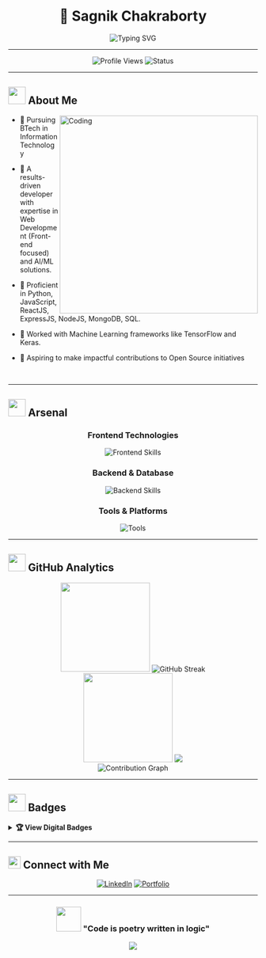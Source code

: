 # <div align="center">🌟 Sagnik Chakraborty</div>

<div align="center">
  <img src="https://readme-typing-svg.herokuapp.com?font=Fira+Code&weight=600&size=28&duration=1500&pause=500&color=6366F1&center=true&vCenter=true&multiline=true&repeat=false&width=600&height=100&lines=Full-Stack+Developer;AI%2FML+Enthusiast" alt="Typing SVG" />
</div>
<hr>

<div align="center">
  <img src="https://komarev.com/ghpvc/?username=eccentriccoder01&label=Profile%20Views&color=6366f1&style=for-the-badge" alt="Profile Views" />
  <img src="https://img.shields.io/badge/Status-Available%20for%20Hire-brightgreen?style=for-the-badge" alt="Status" />
</div>

---

## <img src="https://media.giphy.com/media/iY8CRBdQXODJSCERIr/giphy.gif" width="35"> About Me

<img align="right" src="https://media.giphy.com/media/SWoSkN6DxTszqIKEqv/giphy.gif" alt="Coding" width="400" />


- 🔏 Pursuing BTech in Information Technology

- 🔏 A results-driven developer with expertise in Web Development (Front-end focused) and AI/ML solutions.

- 🔏 Proficient in Python, JavaScript, ReactJS, ExpressJS, NodeJS, MongoDB, SQL.

- 🔏 Worked with Machine Learning frameworks like TensorFlow and Keras.

- 🔏 Aspiring to make impactful contributions to Open Source initiatives


<br clear="right"/>

---

## <img src="https://media.giphy.com/media/WUlplcMpOCEmTGBtBW/giphy.gif" width="35"> Arsenal

<div align="center">

### Frontend Technologies
<p>
  <img src="https://skillicons.dev/icons?i=react,js,ts,html,css,bootstrap,python" alt="Frontend Skills" />
</p>

### Backend & Database
<p>
  <img src="https://skillicons.dev/icons?i=nodejs,express,mongodb,mysql,python,firebase" alt="Backend Skills" />
</p>

### Tools & Platforms
<p>
  <img src="https://skillicons.dev/icons?i=vscode,git,github,postman,tensorflow" alt="Tools" />
</p>

</div>

---

## <img src="https://media.giphy.com/media/Q7LHmoFwVP6Yc1swZs/giphy.gif" width="35"> GitHub Analytics

<div align="center">
  
  <img height="180em" src="https://github-readme-stats.vercel.app/api?username=eccentriccoder01&show_icons=true&theme=tokyonight&count_private=true&hide_border=true&bg_color=0d1117&title_color=6366f1&icon_color=8b5cf6&text_color=c9d1d9"/>

  <img src="https://streak-stats.demolab.com/?user=eccentriccoder01&theme=tokyonight&hide_border=true&background=0D1117&stroke=6366f1&ring=8b5cf6&fire=f59e0b&currStreakLabel=c9d1d9" alt="GitHub Streak" />

</div>
<div align="center">

  <img height="180em" src="https://github-readme-stats.vercel.app/api/top-langs/?username=eccentriccoder01&layout=compact&theme=tokyonight&hide_border=true&bg_color=0d1117&title_color=6366f1&text_color=c9d1d9"/>

<img src="https://github-readme-stats.vercel.app/api/wakatime?username=MrEccentric&layout=compact&theme=tokyonight&hide_border=true&bg_color=0d1117&title_color=6366f1" />
  
</div>

<div align="center">
  
  <img src="https://github-readme-activity-graph.vercel.app/graph?username=eccentriccoder01&theme=tokyo-night&bg_color=0d1117&color=c9d1d9&line=6366f1&point=8b5cf6&area=true&hide_border=true" alt="Contribution Graph" />
  
</div>

---

## <img src="https://media.giphy.com/media/LnQjpWaON8nhr21vNW/giphy.gif" width="35"> Badges

<details>
<summary><b>🏆 View Digital Badges</b></summary>
<br>

<div align="center">
  <table>
    <tr>
      <td align="center">
        <a href="https://www.credly.com/badges/76e994f4-a66f-4209-9727-f0007de3c3a8/public_url">
          <img width="160px" src="https://github.com/user-attachments/assets/996cbd36-6b8c-45ad-ad00-7aa577422835" />
        </a>
      </td>
      <td align="center">
        <a href="https://www.credly.com/badges/fb130af4-6008-4ae8-b24d-e9d012f57777/public_url">
          <img width="160px" src="https://github.com/user-attachments/assets/ba28ffed-2b29-42e9-8bd9-a8b299d99a39" />
        </a>
      </td>
      <td align="center">
        <a href="https://www.credly.com/badges/83bed5fd-8ba1-4c44-8358-73fb2da1623e/public_url">
          <img width="160px" src="https://github.com/user-attachments/assets/4948a1b4-118a-4b17-ae92-3917923ca53c" />
        </a>
      </td>
      <td align="center">
        <img width="160px" src="https://github.com/user-attachments/assets/881a3b49-b283-47cc-b1ae-7e7354eeae9d" />
      </td>
      <td align="center">
        <a href="https://www.credly.com/badges/53bd600a-4e4a-4a87-b7bd-11405964c0d3/public_url">
          <img width="160px" src="https://github.com/user-attachments/assets/3ab1a6a5-5a83-4839-ba62-a3f18a9cb475" />
        </a>
      </td>
      <td align="center">
        <a href="https://www.credly.com/badges/1bde91ac-946e-40f9-b9e5-927d9d631101/public_url">
          <img width="160px" src="https://github.com/user-attachments/assets/432e38fb-053e-4835-8a0f-2a494c073c92" />
        </a>
      </td>
    </tr>
    <tr>
      <td align="center">
        <a href="https://www.credly.com/badges/bcf6d1bb-3d3d-422c-bc5b-2e3c90d5ccbc/public_url">
          <img width="160px" src="https://github.com/user-attachments/assets/b6337be4-4cd6-41c6-bea3-855e9f2c5e09" />
        </a>
      </td>
      <td align="center">
        <a href="https://www.credly.com/badges/f093ec4e-dff7-4db6-8909-77205c6b0861/public_url">
          <img width="160px" src="https://github.com/user-attachments/assets/16300233-4e36-464f-9369-062b172ea94d" />
        </a>
      </td>
      <td align="center">
        <a href="https://www.credly.com/badges/4b318b6e-c7cc-4e31-856c-0957a84b14dd/public_url">
          <img width="160px" src="https://github.com/user-attachments/assets/34859652-b56d-4ef4-a454-396aa5543ede" />
        </a>
      </td>
      <td align="center">
        <a href="https://www.credly.com/badges/f397a886-61de-4ec5-9e50-6eb741a085d1/public_url">
          <img width="160px" src="https://github.com/user-attachments/assets/5e58bda2-9472-4026-9587-3fd3ad93e135" />
        </a>
      </td>
      <td align="center">
        <img width="160px" src="https://github.com/user-attachments/assets/817b0a8c-a66e-4c46-a453-07d2fc514cde" />
      </td>
      <td align="center">
        <img width="160px" src="https://github.com/user-attachments/assets/94a9ec70-95b9-4857-9de8-076707c71a11" />
      </td>
    </tr>
    <tr>
      <td align="center">
        <img width="160px" src="https://github.com/user-attachments/assets/73022886-cf24-4257-bd13-7d717f9a7a15" />
      </td>
      <td align="center">
        <img width="160px" src="https://github.com/user-attachments/assets/54166904-0d62-49c5-b2d4-c7623e2062d6" />
      </td>
      <td align="center">
        <img width="160px" src="https://github.com/user-attachments/assets/ceb0abee-4cb3-43aa-81fd-4c7f118505db" />
      </td>
      <td align="center">
        <img width="160px" src="https://github.com/user-attachments/assets/ff96dc77-f198-4315-8377-9b20dec863b9" />
      </td>
      <td align="center">
        <img width="160px" src="https://github.com/user-attachments/assets/66a2041c-8649-4561-9462-407bfdece6de" />
      </td>
      <td align="center">
        <img width="160px" src="https://github.com/user-attachments/assets/eed2c9fa-c2f4-4119-978c-500f81366698" />
      </td>
    </tr>
  </table>
</div>


</details>

---

## <img src="https://media.giphy.com/media/LnQjpWaON8nhr21vNW/giphy.gif" width="25"> Connect with Me

<div align="center">
  
  [![LinkedIn](https://img.shields.io/badge/LinkedIn-0077B5?style=for-the-badge&logo=linkedin&logoColor=white)](https://www.linkedin.com/in/eccentricexplorer)
  [![Portfolio](https://img.shields.io/badge/Portfolio-FF7139?style=for-the-badge&logo=Firefox&logoColor=white)]([#](https://eccentriccoder01.github.io/Me))

</div>

---

<div align="center">
  
  ### <img src="https://media.giphy.com/media/VgCDAzcKvsR6OM0uWg/giphy.gif" width="50"> "Code is poetry written in logic"
  
  <img src="https://capsule-render.vercel.app/api?type=waving&color=gradient&customColorList=6,11,20&height=120&section=footer&text=Thanks%20for%20visiting!&fontSize=20&fontColor=fff&animation=twinkling"/>
  
</div>
